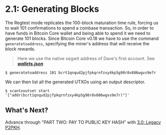 # 2.1: Generating Blocks

The Regtest mode replicates the 100-block maturation time rule, forcing us to wait 101 confirmations to spend a 
coinbase transaction. So, in order to have funds in Bitcoin Core wallet and being able to spend it we need to generate 101 blocks.
Since Bitcoin Core v0.18 we have to use the command `generatetoaddress`, specifying the miner's address that will receive the 
block rewards. 
> Here we use the native segwit address of Dave's first account. 
> See  **_[wallets.json](code/wallets.json)_** 
```
$ generatetoaddress 101 bcrt1qnqud2pjfpkqrnfzxy4kp5g98r8v886wgvs9e7r
```

We can then list all the generated UTXOs using an output descriptor. 
```
$ scantxoutset start '["addr(bcrt1qnqud2pjfpkqrnfzxy4kp5g98r8v886wgvs9e7r)"]' 
```


## What's Next?

Advance through "PART TWO: PAY TO PUBLIC KEY HASH" with [3.0: Legacy P2PKH](03_0_P2PKH.md).
